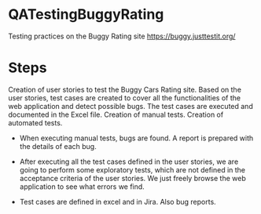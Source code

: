 # QATestingBuggyRating
Testing practices on the Buggy Rating site https://buggy.justtestit.org/
# Steps
Creation of user stories to test the Buggy Cars Rating site.
Based on the user stories, test cases are created to cover all the functionalities of the web application and detect possible bugs.
The test cases are executed and documented in the Excel file.
Creation of manual tests.
Creation of automated tests.

- When executing manual tests, bugs are found. A report is prepared with the details of each bug. 

- After executing all the test cases defined in the user stories, we are going to perform 
some exploratory tests, which are not defined in the acceptance criteria of the user stories.
We just freely browse the web application to see what errors we find.

- Test cases are defined in excel and in Jira. Also bug reports.

